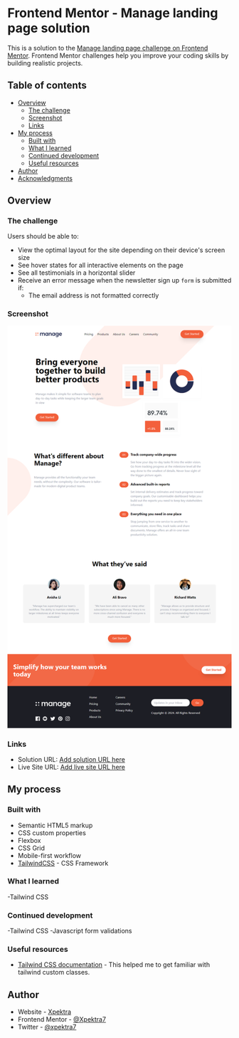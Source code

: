 # Frontend Mentor - Manage landing page solution

This is a solution to the [Manage landing page challenge on Frontend Mentor](https://www.frontendmentor.io/challenges/manage-landing-page-SLXqC6P5). Frontend Mentor challenges help you improve your coding skills by building realistic projects. 

## Table of contents

- [Overview](#overview)
  - [The challenge](#the-challenge)
  - [Screenshot](#screenshot)
  - [Links](#links)
- [My process](#my-process)
  - [Built with](#built-with)
  - [What I learned](#what-i-learned)
  - [Continued development](#continued-development)
  - [Useful resources](#useful-resources)
- [Author](#author)
- [Acknowledgments](#acknowledgments)

## Overview

### The challenge

Users should be able to:

- View the optimal layout for the site depending on their device's screen size
- See hover states for all interactive elements on the page
- See all testimonials in a horizontal slider
- Receive an error message when the newsletter sign up `form` is submitted if:
  - The email address is not formatted correctly

### Screenshot

![](./screenshot.jpg)

### Links

- Solution URL: [Add solution URL here](https://your-solution-url.com)
- Live Site URL: [Add live site URL here](https://your-live-site-url.com)

## My process

### Built with

- Semantic HTML5 markup
- CSS custom properties
- Flexbox
- CSS Grid
- Mobile-first workflow
- [TailwindCSS](https://tailwindcss.com/) - CSS Framework


### What I learned

-Tailwind CSS

### Continued development

-Tailwind CSS
-Javascript form validations
### Useful resources

- [Tailwind CSS documentation](https://tailwindcss.com/docs) - This helped me to get familiar with tailwind custom classes.
## Author

- Website - [Xpektra](https://xpektra.vercel.app)
- Frontend Mentor - [@Xpektra7](https://www.frontendmentor.io/profile/Xpektra7)
- Twitter - [@xpektra7](https://www.twitter.com/xpektra)
